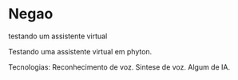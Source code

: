 # Negao
 testando um assistente virtual

 Testando uma assistente virtual em phyton.

 Tecnologias:
    Reconhecimento de voz.
    Sintese de voz.
    Algum de IA.

